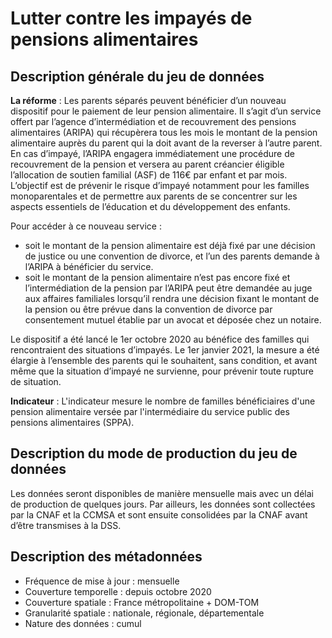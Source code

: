 # Lutter contre les impayés de pensions alimentaires
## Description générale du jeu de données 
**La réforme** : Les parents séparés peuvent bénéficier d’un nouveau dispositif pour le paiement de leur pension alimentaire. Il s’agit d’un service offert par l’agence d’intermédiation et de recouvrement des pensions alimentaires (ARIPA) qui récupèrera tous les mois le montant de la pension alimentaire auprès du parent qui la doit avant de la reverser à l’autre parent. En cas d’impayé, l’ARIPA engagera immédiatement une procédure de recouvrement de la pension et versera au parent créancier éligible l’allocation de soutien familial (ASF) de 116€ par enfant et par mois. L’objectif est de prévenir le risque d’impayé notamment pour les familles monoparentales et de permettre aux parents de se concentrer sur les aspects essentiels de l’éducation et du développement des enfants.

Pour accéder à ce nouveau service : 
- soit le montant de la pension alimentaire est déjà fixé par une décision de justice ou une convention de divorce, et l’un des parents demande à l’ARIPA à bénéficier du service. 
- soit le montant de la pension alimentaire n’est pas encore fixé et l’intermédiation de la pension par l’ARIPA peut être demandée au juge aux affaires familiales lorsqu’il rendra une décision fixant le montant de la pension ou être prévue dans la convention de divorce par consentement mutuel établie par un avocat et déposée chez un notaire.

Le dispositif a été lancé le 1er octobre 2020 au bénéfice des familles qui rencontraient des situations d’impayés. Le 1er janvier 2021, la mesure a été élargie à l’ensemble des parents qui le souhaitent, sans condition, et avant même que la situation d’impayé ne survienne, pour prévenir toute rupture de situation.

**Indicateur** : L'indicateur mesure le nombre de familles bénéficiaires d'une pension alimentaire versée par l'intermédiaire du service public des pensions alimentaires (SPPA).

## Description du mode de production du jeu de données
Les données seront disponibles de manière mensuelle mais avec un délai de production de quelques jours. Par ailleurs, les données sont collectées par la CNAF et la CCMSA et sont ensuite consolidées par la CNAF avant d’être transmises à la DSS.

## Description des métadonnées 
- Fréquence de mise à jour : mensuelle
- Couverture temporelle : depuis octobre 2020
- Couverture spatiale : France métropolitaine + DOM-TOM
- Granularité spatiale : nationale, régionale, départementale
- Nature des données : cumul
